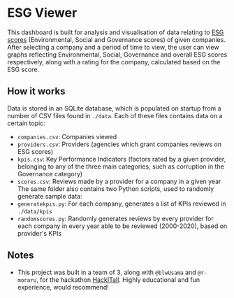 # ESG Viewer
This dashboard is built for analysis and visualisation of data relating to [ESG scores](https://money.usnews.com/investing/news/articles/what-is-an-esg-score) (Environmental, Social and Governance scores) of given companies. After selecting a company and a period of time to view, the user can view graphs reflecting Environmental, Social, Governance and overall ESG scores respectively, along with a rating for the company, calculated based on the ESG score.
## How it works
Data is stored in an SQLite database, which is populated on startup from a number of CSV files found in `./data`. Each of these files contains data on a certain topic:
* `companies.csv`: Companies viewed
* `providers.csv`: Providers (agencies which grant companies reviews on ESG scores)
* `kpis.csv`: Key Performance Indicators (factors rated by a given provider, belonging to any of the three main categories, such as corruption in the Governance category)
* `scores.csv`: Reviews made by a provider for a company in a given year
The same folder also contains two Python scripts, used to randomly generate sample data:
* `generatekpis.py`: For each company, generates a list of KPIs reviewed in `./data/kpis`
* `randomscores.py`: Randomly generates reviews by every provider for each company in every year able to be reviewed (2000-2020), based on provider's KPIs
## Notes
* This project was built in a team of 3, along with `@blwUsama` and `@r-moraru`, for the hackathon [HackITall](https://hack.lsacbucuresti.ro/). Highly educational and fun experience, would recommend!
